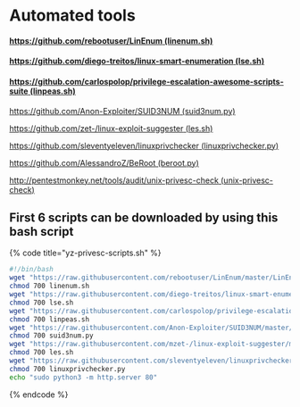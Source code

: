 # Automated tools

#### [https://github.com/rebootuser/LinEnum \(linenum.sh\)](https://github.com/rebootuser/LinEnum)

#### [https://github.com/diego-treitos/linux-smart-enumeration \(lse.sh\)](https://github.com/diego-treitos/linux-smart-enumeration)

#### [https://github.com/carlospolop/privilege-escalation-awesome-scripts-suite \(linpeas.sh\)](https://github.com/carlospolop/privilege-escalation-awesome-scripts-suite)

[https://github.com/Anon-Exploiter/SUID3NUM \(suid3num.py\)](https://github.com/Anon-Exploiter/SUID3NUM)

[https://github.com/zet-/linux-exploit-suggester \(les.sh\)](https://github.com/mzet-/linux-exploit-suggester)

[https://github.com/sleventyeleven/linuxprivchecker \(linuxprivchecker.py\)](https://github.com/sleventyeleven/linuxprivchecker)

[https://github.com/AlessandroZ/BeRoot \(beroot.py\)](https://github.com/AlessandroZ/BeRoot)

[http://pentestmonkey.net/tools/audit/unix-privesc-check \(unix-privesc-check\)](http://pentestmonkey.net/tools/audit/unix-privesc-check)

## First 6 scripts can be downloaded by using this bash script

{% code title="yz-privesc-scripts.sh" %}
```bash
#!/bin/bash
wget "https://raw.githubusercontent.com/rebootuser/LinEnum/master/LinEnum.sh" -O linenum.sh
chmod 700 linenum.sh
wget "https://raw.githubusercontent.com/diego-treitos/linux-smart-enumeration/master/lse.sh" -O lse.sh
chmod 700 lse.sh
wget "https://raw.githubusercontent.com/carlospolop/privilege-escalation-awesome-scripts-suite/master/linPEAS/linpeas.sh" -O linpeas.sh
chmod 700 linpeas.sh
wget "https://raw.githubusercontent.com/Anon-Exploiter/SUID3NUM/master/suid3num.py" -O suid3num.py
chmod 700 suid3num.py
wget "https://raw.githubusercontent.com/mzet-/linux-exploit-suggester/master/linux-exploit-suggester.sh" -O les.sh
chmod 700 les.sh
wget "https://raw.githubusercontent.com/sleventyeleven/linuxprivchecker/master/linuxprivchecker.py" -O linuxprivchecker.py
chmod 700 linuxprivchecker.py
echo "sudo python3 -m http.server 80"
```
{% endcode %}

